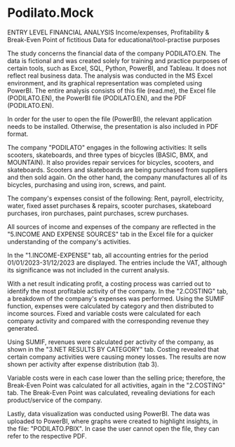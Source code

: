 # Podilato.Mock

ENTRY LEVEL FINANCIAL ANALYSIS Income/expenses, Profitability & Break-Even Point of fictitious Data for educational/tool-practise purposes

The study concerns the financial data of the company PODILATO.EN. The data is fictional and was created solely for training and practice purposes of certain tools, such as Excel, SQL, Python, PowerBI, and Tableau. It does not reflect real business data. The analysis was conducted in the MS Excel environment, and its graphical representation was completed using PowerBI. The entire analysis consists of this file (read.me), the Excel file (PODILATO.EN), the PowerBI file (PODILATO.EN), and the PDF (PODILATO.EN).

In order for the user to open the file (PowerBI), the relevant application needs to be installed. Otherwise, the presentation is also included in PDF format.

The company "PODILATO" engages in the following activities: It sells scooters, skateboards, and three types of bicycles (BASIC, BMX, and MOUNTAIN). It also provides repair services for bicycles, scooters, and skateboards. Scooters and skateboards are being purchased from suppliers and then sold again. On the other hand, the company manufactures all of its bicycles, purchasing and using iron, screws, and paint.

The company's expenses consist of the following: Rent, payroll, electricity, water, fixed asset purchases & repairs, scooter purchases, skateboard purchases, iron purchases, paint purchases, screw purchases.

All sources of income and expenses of the company are reflected in the "5.INCOME AND EXPENSE SOURCES" tab in the Excel file for a quicker understanding of the company's activities.

In the "1.INCOME-EXPENSE" tab, all accounting entries for the period 01/01/2023-31/12/2023 are displayed. The entries include the VAT, although its significance was not included in the current analysis.

With a net result indicating profit, a costing process was carried out to identify the most profitable activity of the company. In the "2.COSTING" tab, a breakdown of the company's expenses was performed. Using the SUMIF function, expenses were calculated by category and then distributed to income sources. Fixed and variable costs were calculated for each company activity and compared with the corresponding revenue they generated.

Using SUMIF, revenues were calculated per activity of the company, as shown in the "3.NET RESULTS BY CATEGORY" tab. Costing revealed that certain company activities were causing money losses. The results are now shown per activity after expense distribution (tab 3).

Variable costs were in each case lower than the selling price; therefore, the Break-Even Point was calculated for all activities, again in the "2.COSTING" tab. The Break-Even Point was calculated, revealing deviations for each product/service of the company.

Lastly, data visualization was conducted using PowerBI. The data was uploaded to PowerBI, where graphs were created to highlight insights, in the file: "PODILATO.PBIX". In case the user cannot open the file, they can refer to the respective PDF.
